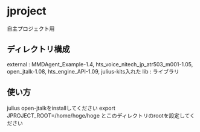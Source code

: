 # jproject
自主プロジェクト用

## ディレクトリ構成
external : MMDAgent_Example-1.4, hts_voice_nitech_jp_atr503_m001-1.05, open_jtalk-1.08, hts_engine_API-1.09, julius-kits入れた
lib : ライブラリ

## 使い方
julius open-jtalkをinstallしてください
export JPROJECT_ROOT=/home/hoge/hoge とこのディレクトリのrootを設定してください

